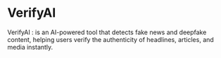 # VerifyAI
VerifyAI :  is an AI-powered tool that detects fake news and deepfake content, helping users verify the authenticity of headlines, articles, and media instantly.
